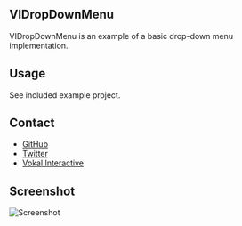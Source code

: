 ## VIDropDownMenu

VIDropDownMenu is an example of a basic drop-down menu implementation.

## Usage

See included example project.

## Contact

- [GitHub](https://github.com/bracken-dev)
- [Twitter](https://twitter.com/brackendev)
- [Vokal Interactive](http://vokalinteractive.com/)

## Screenshot

![Screenshot](https://github.com/bracken-dev/VIDropDownMenu/raw/master/VIDropDownMenu/example.png) 	
